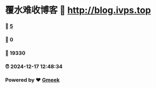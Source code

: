 # 覆水难收博客 :link: http://blog.ivps.top 
### :page_facing_up: [5](http://blog.ivps.top/tag.html) 
### :speech_balloon: 0 
### :hibiscus: 19330 
### :alarm_clock: 2024-12-17 12:48:34 
### Powered by :heart: [Gmeek](https://github.com/Meekdai/Gmeek)
